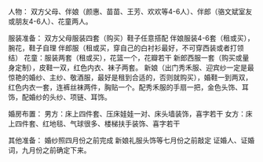人物：
双方父母、伴娘（颜惠、苗苗、王芳、欢欢等4-6人）、伴郎（骆文斌室友或朋友4-6人）、花童两人。

服装准备：
双方父母服装四套（购买）鞋子任意搭配
伴娘服装4-6套（租或买），腕花，鞋子自理
伴郎服（租或买，穿自己的白衬衫最好，不可穿西装或者打领结）
花童：服装两套（租或买），花篮一个，花瓣若干
新郎西服一套（购买或量身定制），皮鞋一双，红色内衣、袜子两套。
新娘（出门秀禾服、迎宾纱一定是最惊艳的婚纱、主纱、敬酒服，最好是租到合适的，否则就购买），婚鞋一到两双，红色内衣一套，连裤丝袜两件，胸贴一个。配秀禾服的手扇一把，金色头饰、耳饰，配婚纱的头纱、项链、耳饰。

婚房布置：
男方：床上四件套、压床娃娃一对、床头墙装饰，喜字若干
女方：床上四件套、红地毯、气球很多、楼梯扶手装饰、喜字若干

其他准备：
婚纱照四月份之前完成
新娘礼服头饰等七月份之前敲定
证婚人、证婚词，九月份之前确定下来。